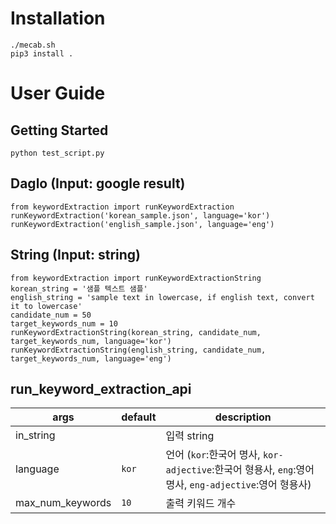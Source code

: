 # Installation

    ./mecab.sh
    pip3 install .

# User Guide

## Getting Started

    python test_script.py

## Daglo (Input: google result)

    from keywordExtraction import runKeywordExtraction
    runKeywordExtraction('korean_sample.json', language='kor')
    runKeywordExtraction('english_sample.json', language='eng')

## String (Input: string)

    from keywordExtraction import runKeywordExtractionString
    korean_string = '샘플 텍스트 샘플'
    english_string = 'sample text in lowercase, if english text, convert it to lowercase'
    candidate_num = 50
    target_keywords_num = 10
    runKeywordExtractionString(korean_string, candidate_num, target_keywords_num, language='kor')
    runKeywordExtractionString(english_string, candidate_num, target_keywords_num, language='eng')

## run_keyword_extraction_api

| args | default | description |
|--|--|--|
| in_string || 입력 string |
| language | `kor` | 언어 (`kor`:한국어 명사, `kor-adjective`:한국어 형용사, `eng`:영어 명사, `eng-adjective`:영어 형용사) |
| max_num_keywords | `10` | 출력 키워드 개수 |
